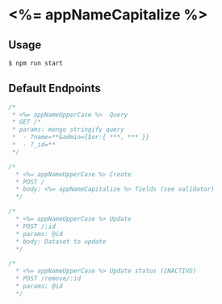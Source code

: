 # <%= appNameCapitalize %> 

## Usage
```bash
$ npm run start
```

## Default Endpoints

```js
/*
 * <%= appNameUpperCase %>  Query
 * GET /*
 * params: mongo stringify query
 *  - ?name=**&admin={$or:{ ***, *** }}
 *  - ?_id=**
 */
```

```js
/*
  * <%= appNameUpperCase %> Create
  * POST /
  * body: <%= appNameCapitalize %> fields (see validator)
  */
```

```js
/*
  * <%= appNameUpperCase %> Update
  * POST /:id
  * params: @id 
  * body: Dataset to update
  */
```

```js
/*
  * <%= appNameUpperCase %> Update status (INACTIVE)
  * POST /remove/:id
  * params: @id 
  */
 ```

